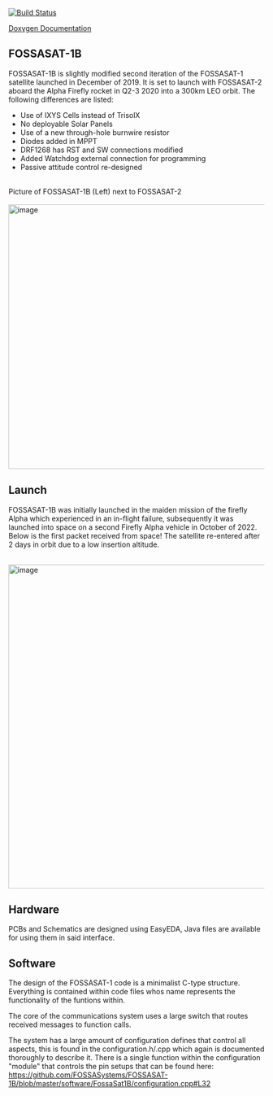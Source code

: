 

[![Build Status](https://github.com/FOSSASystems/FOSSASAT-1B/workflows/CI/badge.svg)](https://github.com/FOSSASystems/FOSSASAT-1B/actions)

[Doxygen Documentation](https://fossasystems.github.io/FOSSASAT-1B)

## FOSSASAT-1B

FOSSASAT-1B is slightly modified second iteration of the FOSSASAT-1 satellite launched in December of 2019. It is set to launch with FOSSASAT-2 aboard the Alpha Firefly rocket in Q2-3 2020 into a 300km LEO orbit. The following differences are listed:

- Use of IXYS Cells instead of TrisolX
- No deployable Solar Panels
- Use of a new through-hole burnwire resistor
- Diodes added in MPPT
- DRF1268 has RST and SW connections modified
- Added Watchdog external connection for programming
- Passive attitude control re-designed

<br>
Picture of FOSSASAT-1B (Left) next to FOSSASAT-2
<br>
<br>
<img width="704" height="520" alt="image" src="https://www.nanosats.eu/img/sat/FossaSat-2.jpg" />

<br>

## Launch

FOSSASAT-1B was initially launched in the maiden mission of the firefly Alpha which experienced in an in-flight failure, subsequently it was launched into space on a second Firefly Alpha vehicle in October of 2022. Below is the first packet received from space! The satellite re-entered after 2 days in orbit due to a low insertion altitude. 

<br>
<img width="1408" height="637" alt="image" src="https://github.com/user-attachments/assets/66898fcf-0deb-44eb-b1ae-e7e9153f5bd6" />
<br>

## Hardware

PCBs and Schematics are designed using EasyEDA, Java files are available for using them in said interface. 

## Software

The design of the FOSSASAT-1 code is a minimalist C-type structure. Everything is contained within code files whos name represents the functionality of the funtions within.

The core of the communications system uses a large switch that routes received messages to function calls.

The system has a large amount of configuration defines that control all aspects, this is found in the configuration.h/.cpp which again is documented thoroughly to describe it. There is a single function within the configuration "module" that controls the pin setups that can be found here: https://github.com/FOSSASystems/FOSSASAT-1B/blob/master/software/FossaSat1B/configuration.cpp#L32

